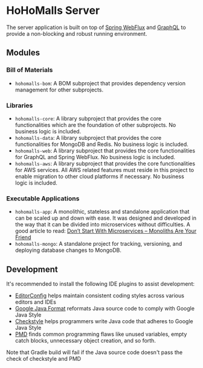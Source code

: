 # HoHoMalls Server

The server application is built on top
of [Spring WebFlux](https://docs.spring.io/spring-framework/docs/current/reference/html/web-reactive.html)
and [GraphQL](https://graphql.org/) to provide a non-blocking and robust running environment.

## Modules

### Bill of Materials

- `hohomalls-bom`: A BOM subproject that provides dependency version management for other subprojects.

### Libraries

- `hohomalls-core`: A library subproject that provides the core functionalities which are the foundation of other
  subprojects. No business logic is included.
- `hohomalls-data`: A library subproject that provides the core functionalities for MongoDB and Redis. No business logic
  is included.
- `hohomalls-web`: A library subproject that provides the core functionalities for GraphQL and Spring WebFlux. No
  business logic is included.
- `hohomalls-aws`: A library subproject that provides the core functionalities for AWS services. All AWS related
  features must reside in this project to enable migration to other cloud platforms if necessary. No business logic is
  included.

### Executable Applications

- `hohomalls-app`: A monolithic, stateless and standalone application that can be scaled up and down with ease. It was
  designed and developed in the way that it can be divided into microservices without difficulties. A good article to
  read: [Don’t Start With Microservices – Monoliths Are Your Friend](https://arnoldgalovics.com/microservices-in-production/)
- `hohomalls-mongo`: A standalone project for tracking, versioning, and deploying database changes to MongoDB.

## Development

It's recommended to install the following IDE plugins to assist development:

- [EditorConfig](https://editorconfig.org/#download) helps maintain consistent coding styles across various editors and
  IDEs
- [Google Java Format](https://github.com/google/google-java-format) reformats Java source code to comply with Google
  Java Style
- [Checkstyle](https://checkstyle.sourceforge.io/index.html) helps programmers write Java code that adheres to Google
  Java Style
- [PMD](https://pmd.github.io/#plugins) finds common programming flaws like unused variables, empty catch blocks,
  unnecessary object creation, and so forth.

Note that Gradle build will fail if the Java source code doesn't pass the check of checkstyle and PMD
